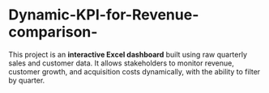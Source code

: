 # Dynamic-KPI-for-Revenue-comparison-
This project is an **interactive Excel dashboard** built using raw quarterly sales and customer data.   It allows stakeholders to monitor revenue, customer growth, and acquisition costs dynamically, with the ability to filter by quarter.  
